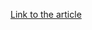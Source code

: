 [Link to the article](https://www.securityweek.com/microchip-technology-reports-21-4-million-cost-from-ransomware-attack/)
